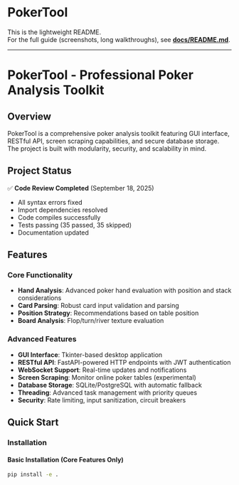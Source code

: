 # PokerTool

This is the lightweight README.  
For the full guide (screenshots, long walkthroughs), see **[docs/README.md](docs/README.md)**.

---
# PokerTool - Professional Poker Analysis Toolkit

## Overview

PokerTool is a comprehensive poker analysis toolkit featuring GUI interface, RESTful API, screen scraping capabilities, and secure database storage. The project is built with modularity, security, and scalability in mind.

## Project Status

✅ **Code Review Completed** (September 18, 2025)
- All syntax errors fixed
- Import dependencies resolved  
- Code compiles successfully
- Tests passing (35 passed, 35 skipped)
- Documentation updated

## Features

### Core Functionality
- **Hand Analysis**: Advanced poker hand evaluation with position and stack considerations
- **Card Parsing**: Robust card input validation and parsing
- **Position Strategy**: Recommendations based on table position
- **Board Analysis**: Flop/turn/river texture evaluation

### Advanced Features
- **GUI Interface**: Tkinter-based desktop application
- **RESTful API**: FastAPI-powered HTTP endpoints with JWT authentication
- **WebSocket Support**: Real-time updates and notifications
- **Screen Scraping**: Monitor online poker tables (experimental)
- **Database Storage**: SQLite/PostgreSQL with automatic fallback
- **Threading**: Advanced task management with priority queues
- **Security**: Rate limiting, input sanitization, circuit breakers

## Quick Start

### Installation

#### Basic Installation (Core Features Only)
```bash
pip install -e .
```
